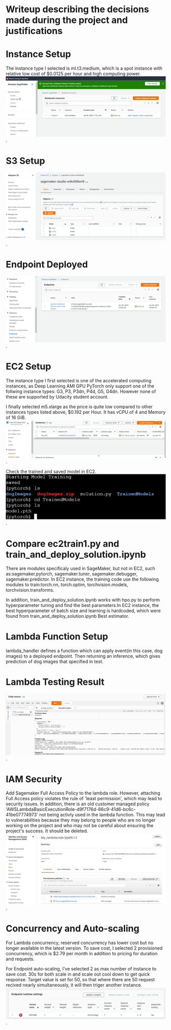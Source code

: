 # Writeup describing the decisions made during the project and justifications

# Instance Setup
The instance type I selected is ml.t3.medium, which is a spot instance with relative low cost of $0.0125 per hour and high computing power.
![image info](./screenshots/notebook_instance.png).

# S3 Setup
![image info](./screenshots/S3.png).

# Endpoint Deployed
![image info](./screenshots/Endpoint.png).

# EC2 Setup
The instance type I first selected is one of the accelerated computing instances, as Deep Learning AMI GPU PyTorch only support one of the follwing instance types: G3, P3, P3dn, P4d, G5, G4dn. However none of these are supported by Udacity student account.

I finally selected m5.xlarge as the price is quite low compared to other instances types listed above, $0.192 per Hour. It has vCPU of 4 and Memory of 16 GiB.
![image info](./screenshots/EC2.png).

Check the trained and saved model in EC2.
![image info](./screenshots/EC2_trained_model.png).

# Compare ec2train1.py and train_and_deploy_solution.ipynb
There are modules specificaly used in SageMaker, but not in EC2, such as:sagemaker.pytorch, sagemaker.tuner, sagemaker.debugger, sagemaker.predictor. In EC2 instance, the training code use the following modules to train:torch.nn, torch.optim, torchvision.models, torchvision.transforms.

In addition, train_and_deploy_solution.ipynb works with hpo.py to perform hyperparameter tuning and find the best parameters.In EC2 instance, the best hyperparameter of batch size and learning is hardcoded, which were found from train_and_deploy_solution.ipynb Best estimator.

# Lambda Function Setup
lambda_handler defines a function which can apply event(in this case, dog images) to a deployed endpoint. Then returning an inference, which gives prediction of dog images that specified in test.

# Lambda Testing Result
![image info](./screenshots/Lambda_testing.png).

# IAM Security
Add Sagemaker Full Access Policy to the lambda role. However, attaching Full Access policy violates the rule of 'least permission', which may lead to security issues. In addition, there is an old customer managed policy 'AWSLambdaBasicExecutionRole-d9f7176d-86c9-41d6-bc6c-41be07774973' not being activly used in the lambda function. This may lead to vulnerabilities because they may belong to people who are no longer working on the project and who may not be careful about ensuring the project's success. It should be deleted.
![image info](./screenshots/Lambda_IAM.png).

# Concurrency and Auto-scaling
For Lambda concurrency, reserved concurrency has lower cost but no longer available in the latest version. To save cost, I selected 2 provisioned concurrency, which is $2.79 per month in addition to pricing for duration and requests.

For Endpoint auto-scaling, I've selected 2 as max number of instance to save cost. 30s for both scale in and scale out cool down to get quick response. Target value is set for 50, so that where there are 50 request recived nearly simultaneously, it will then triger another instance.
![image info](./screenshots/EC2_automatic_scaling.png).
